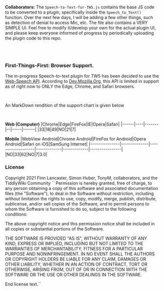 **Collaborators:** The ``Speech-to-Text-for-TW5.js`` contains the base JS code to be converted to a plugin, specifically inside the ``Speech_to_Text()`` function. Over the next few days, I will be adding a few other things, such as detection of denial to access Mic, etc. The file also contains a VERY SIMPLE UI. Feel free to modify it/develop your own for the actual plugin UI, and please keep everyone informed of progress by periodically uploading the plugin code to this repo.

<br />
<br />

### First-Things-First: Browser Support.
The in-progress Speech-to-text plugin for TW5 has been decided to use the [Web-Speech API](https://www.google.com/intl/en/chrome/demos/speech.html). According to [Dev.Mozilla.Org](https://developer.mozilla.org/en-US/docs/Web/API/Web_Speech_API), this API is limited in support as of right now to ONLY the Edge, Chrome, and Safari browsers.

<br />

An MarkDown rendition of the support chart is given below

<br />

**Web (Computer)**
|Chrome|Edge|FireFox|IE|Opera|Safari|
|------|----|-------|--|-----|------|
|33|18|49|NO|21|7|

**Mobile**
|WebView Android|Chrome Android|FireFox for Android|Opera Android|Safari on iOS|SamSung Internet|
|---------------|--------------|-------------------|-------------|-------------|----------------|
|NO|33|62|NO|7|3.0|

### 


### License
Copyright 2021 Finn Lancaster, Simon Huber, TonyM, collaborators, and the TiddlyWiki Community
``
Permission is hereby granted, free of charge, to any person obtaining a copy of this software and associated documentation files (the "Software"), to deal in the Software without restriction, including without limitation the rights to use, copy, modify, merge, publish, distribute, sublicense, and/or sell copies of the Software, and to permit persons to whom the Software is furnished to do so, subject to the following conditions:

The above copyright notice and this permission notice shall be included in all copies or substantial portions of the Software.

THE SOFTWARE IS PROVIDED "AS IS", WITHOUT WARRANTY OF ANY KIND, EXPRESS OR IMPLIED, INCLUDING BUT NOT LIMITED TO THE WARRANTIES OF MERCHANTABILITY, FITNESS FOR A PARTICULAR PURPOSE AND NONINFRINGEMENT. IN NO EVENT SHALL THE AUTHORS OR COPYRIGHT HOLDERS BE LIABLE FOR ANY CLAIM, DAMAGES OR OTHER LIABILITY, WHETHER IN AN ACTION OF CONTRACT, TORT OR OTHERWISE, ARISING FROM, OUT OF OR IN CONNECTION WITH THE SOFTWARE OR THE USE OR OTHER DEALINGS IN THE SOFTWARE.

End license text.``
